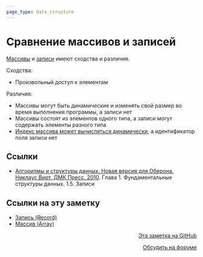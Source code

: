```yaml
---
page_type: data_structure
---
```


# Сравнение массивов и записей

[Массивы](20221025215309.md) и [записи](20221122200850.md) имеют сходства и различия.

Сходства:

* Произвольный доступ к элементам

Различия:

* Массивы могут быть динамические и изменять свой размер во время выполнения программы, а записи нет
* Массивы состоят из элементов одного типа, а записи могут содержать элементы разного типа
* [Индекс массива может вычисляться динамически](20221121231228.md), а идентификатор поля записи нет

## Ссылки

* [Алгоритмы и структуры данных. Новая версия для Оберона. Никлаус Вирт. ДМК Пресс. 2010](WirthAlgorithmsAndDataStructures2010.md). Глава 1. Фундаментальные структуры данных. 1.5. Записи

## Ссылки на эту заметку

* [Запись (Record)](20221122200850.md)
* [Массив (Array)](20221025215309.md)


<p v-pre style="text-align: right">
  <a href="https://github.com/Kverde/algorithms/blob/main/source/20221122202900.md" target="_blank">
  Эта заметка на GitHub
  </a>
</p>



<p v-pre style="text-align: right">
  <a href="https://discourse.comtext.space/new-topic?title=%D0%A1%D1%80%D0%B0%D0%B2%D0%BD%D0%B5%D0%BD%D0%B8%D0%B5%20%D0%BC%D0%B0%D1%81%D1%81%D0%B8%D0%B2%D0%BE%D0%B2%20%D0%B8%20%D0%B7%D0%B0%D0%BF%D0%B8%D1%81%D0%B5%D0%B9&body=&category=algorithm" target="_blank">
  Обсудить на форуме
  </a>
</p>
